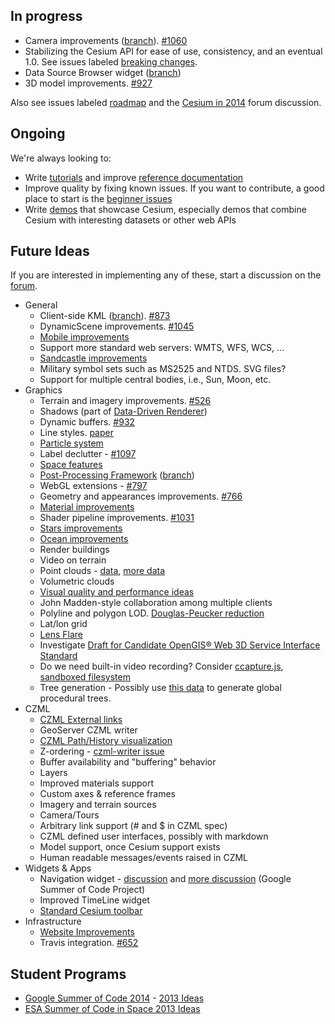 ## In progress

* Camera improvements ([branch](https://github.com/AnalyticalGraphicsInc/cesium/compare/master...camera-master)). [#1060](https://github.com/AnalyticalGraphicsInc/cesium/issues/1060)
* Stabilizing the Cesium API for ease of use, consistency, and an eventual 1.0.  See issues labeled [breaking changes](https://github.com/AnalyticalGraphicsInc/cesium/issues?labels=breaking+change&page=1&state=open).
* Data Source Browser widget ([branch](https://github.com/AnalyticalGraphicsInc/cesium/compare/master...dataSourceBrowser))
* 3D model improvements. [#927](https://github.com/AnalyticalGraphicsInc/cesium/issues/927)

Also see issues labeled [roadmap](https://github.com/AnalyticalGraphicsInc/cesium/issues?labels=roadmap&page=1&state=open) and the [Cesium in 2014](https://groups.google.com/forum/#!topic/cesium-dev/cizxRxOEQ8I) forum discussion.

## Ongoing

We're always looking to:
* Write [tutorials](Tutorials-Details) and improve [reference documentation](http://cesiumjs.org/refdoc.html)
* Improve quality by fixing known issues.  If you want to contribute, a good place to start is the [beginner issues](https://github.com/AnalyticalGraphicsInc/cesium/issues?direction=desc&labels=beginner&page=1&sort=updated&state=open)
* Write [demos](http://cesiumjs.org/demos.html) that showcase Cesium, especially demos that combine Cesium with interesting datasets or other web APIs

## Future Ideas

If you are interested in implementing any of these, start a discussion on the [forum](http://cesiumjs.org/forum.html).

* General
  * Client-side KML ([branch](https://github.com/AnalyticalGraphicsInc/cesium/compare/kml...dataSourceBrowser)). [#873](https://github.com/AnalyticalGraphicsInc/cesium/issues/873)
  * DynamicScene improvements. [#1045](https://github.com/AnalyticalGraphicsInc/cesium/issues/1045)
  * [Mobile improvements](Mobile-Details)
  * Support more standard web servers: WMTS, WFS, WCS, ...
  * [Sandcastle improvements](Sandcastle-Details)
  * Military symbol sets such as MS2525 and NTDS.  SVG files?
  * Support for multiple central bodies, i.e., Sun, Moon, etc.
* Graphics
  * Terrain and imagery improvements. [#526](https://github.com/AnalyticalGraphicsInc/cesium/issues/526)
  * Shadows (part of [Data-Driven Renderer](Data-Driven-Renderer-Details))
  * Dynamic buffers. [#932](https://github.com/AnalyticalGraphicsInc/cesium/issues/932)
  * Line styles. [paper](http://jcgt.org/published/0002/02/08/)
  * [Particle system](Particle-System-Details)
  * Label declutter - [#1097](https://github.com/AnalyticalGraphicsInc/cesium/issues/1097)
  * [Space features](Space-features)
  * [Post-Processing Framework](Screen-Space-Rendering-Details) ([branch](https://github.com/AnalyticalGraphicsInc/cesium/compare/master...postprocess-hook))
  * WebGL extensions - [#797](https://github.com/AnalyticalGraphicsInc/cesium/issues/797)
  * Geometry and appearances improvements. [#766](https://github.com/AnalyticalGraphicsInc/cesium/issues/766)
  * [Material improvements](https://github.com/AnalyticalGraphicsInc/cesium/wiki/Material-System-Details)
  * Shader pipeline improvements. [#1031](https://github.com/AnalyticalGraphicsInc/cesium/issues/1031)
  * [Stars improvements](Stars-Details)
  * [Ocean improvements](Ocean-Details)
  * Render buildings
  * Video on terrain
  * Point clouds - [data](http://kos.informatik.uni-osnabrueck.de/3Dscans/), [more data](http://opentopo.sdsc.edu/gridsphere/gridsphere?cid=datasets)
  * Volumetric clouds
  * [Visual quality and performance ideas](Visual-Quality-and-Performance-Details)
  * John Madden-style collaboration among multiple clients
  * Polyline and polygon LOD.  [Douglas-Peucker reduction](http://www.bowdoin.edu/~ltoma/teaching/cs350/spring06/Lecture-Handouts/hershberger92speeding.pdf)
  * Lat/lon grid
  * [Lens Flare](http://www.john-chapman.net/content.php?id=18)
  * Investigate [Draft for Candidate OpenGIS® Web 3D Service Interface Standard](portal.opengeospatial.org/files/?artifact_id=36390)
  * Do we need built-in video recording?  Consider [ccapture.js](https://github.com/spite/ccapture.js), [sandboxed filesystem](https://gist.github.com/4370822)
  * Tree generation - Possibly use [this data](http://glcf.umd.edu/data/) to generate global procedural trees.
* CZML
  * [CZML External links](External-links)
  * GeoServer CZML writer
  * [CZML Path/History visualization](CZML-History-visualization-details)
  * Z-ordering - [czml-writer issue](https://github.com/AnalyticalGraphicsInc/czml-writer/issues/20)
  * Buffer availability and "buffering" behavior
  * Layers
  * Improved materials support
  * Custom axes & reference frames
  * Imagery and terrain sources
  * Camera/Tours
  * Arbitrary link support (# and $ in CZML spec)
  * CZML defined user interfaces, possibly with markdown
  * Model support, once Cesium support exists
  * Human readable messages/events raised in CZML
* Widgets & Apps
  * Navigation widget - [discussion](https://groups.google.com/forum/#!topic/cesium-dev/TcSLrG0MAnk) and [more discussion](https://groups.google.com/forum/#!topic/cesium-dev/OdhHnshN9fA) (Google Summer of Code Project)
  * Improved TimeLine widget
  * [Standard Cesium toolbar](Cesium-standard-actions)
* Infrastructure
  * [Website Improvements](Website-Improvement-Details)
  * Travis integration. [#652](https://github.com/AnalyticalGraphicsInc/cesium/issues/652)

## Student Programs

* [Google Summer of Code 2014](http://googleblog.blogspot.com/2013/10/50-million-lines-of-code-and-counting.html) - [2013 Ideas](Google-Summer-of-Code-Ideas)
* [ESA Summer of Code in Space 2013 Ideas](ESA-Summer-of-Code-in-Space-Ideas)